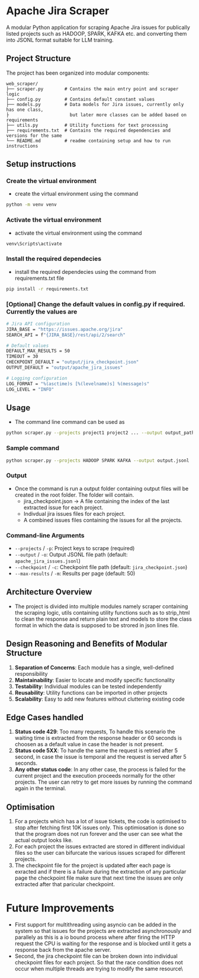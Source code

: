 # Apache Jira Scraper

A modular Python application for scraping Apache Jira issues for publically listed projects such as HADOOP, SPARK, KAFKA etc. and converting them into JSONL format suitable for LLM training.

## Project Structure

The project has been organized into modular components:

```
web_scraper/
├── scraper.py        # Contains the main entry point and scraper logic
├── config.py         # Contains default constant values
├── models.py         # Data models for Jira issues, currently only has one class,
├                       but later more classes can be added based on requirements
├── utils.py          # Utility functions for text processing
├── requirements.txt  # Contains the required dependencies and versions for the same
└── README.md         # readme containing setup and how to run instructions
```

## Setup instructions

### Create the virtual environment
- create the virtual environment using the command 
```bash
python -m venv venv
```

### Activate the virtual environment
- activate the virtual environment using the command 
```bash
venv\Scripts\activate
```

### Install the required dependecies
- install the required dependecies using the command from requirements.txt file
```bash
pip install -r requirements.txt
```

### [Optional] Change the default values in config.py if required. Currently the values are
```bash
# Jira API configuration
JIRA_BASE = "https://issues.apache.org/jira"
SEARCH_API = f"{JIRA_BASE}/rest/api/2/search"

# Default values
DEFAULT_MAX_RESULTS = 50
TIMEOUT = 30
CHECKPOINT_DEFAULT = "output/jira_checkpoint.json"
OUTPUT_DEFAULT = "output/apache_jira_issues"

# Logging configuration
LOG_FORMAT = "%(asctime)s [%(levelname)s] %(message)s"
LOG_LEVEL = "INFO"
```


## Usage

- The command line command can be used as
```bash
python scraper.py --projects project1 project2 ... --output output_path
```

### Sample command

```bash
python scraper.py --projects HADOOP SPARK KAFKA --output output.jsonl
```

### Output
- Once the command is run a output folder containing output files will be created in the root folder. The folder will contain.
   - jira_checkpoint.json -> A file containing the index of the last extracted issue for each project.
   - Indivdual jira issues files for each project.
   - A combined issues files containing the issues for all the projects.

### Command-line Arguments

- `--projects` / `-p`: Project keys to scrape (required)
- `--output` / `-o`: Output JSONL file path (default: `apache_jira_issues.jsonl`)
- `--checkpoint` / `-c`: Checkpoint file path (default: `jira_checkpoint.json`)
- `--max-results` / `-m`: Results per page (default: 50)

## Architecture Overview

- The project is divided into multiple modules namely scraper containing the scraping logic, utils containing utility functions such as to strip_html to clean the response and return plain text and models to store the class format in which the data is supposed to be strored in json lines file.

## Design Reasoning and Benefits of Modular Structure

1. **Separation of Concerns**: Each module has a single, well-defined responsibility
2. **Maintainability**: Easier to locate and modify specific functionality
3. **Testability**: Individual modules can be tested independently
4. **Reusability**: Utility functions can be imported in other projects
5. **Scalability**: Easy to add new features without cluttering existing code

## Edge Cases handled

1. **Status code 429**: Too many requests, To handle this scenario the waiting time is extracted from the response header or 60 seconds is choosen as a default value in case the header is not present.
2. **Status code 5XX**: To handle the same the request is retried after 5 second, in case the issue is temporal and the request is served after 5 seconds.
3. **Any other status code**: In any other case, the process is failed for the current project and the execution proceeds normally for the other projects. The user can retry to get more issues by running the command again in the terminal.

## Optimisation
1. For a projects which has a lot of issue tickets, the code is optimised to stop after fetching first 10K issues only. This optimiosation is done so that the program does not run forever and the user can see what the actual output looks like.
2. For each project the issues extracted are stored in different individual files so the user can bifurcate the various issues scraped for different projects.
3. The checkpoint file for the project is updated after each page is exracted and if there is a failure during the extraction of any particular page the checkpoint file make sure that next time the issues are only extracted after that paricular checkpoint.

# Future Improvements
- First support for multithreading using asyncio can be added in the system so that issues for the projects are extracted asynchronously and parallely as this is a io bound process where after firing the HTTP request the CPU is waiting for the response and is blocked until it gets a response back from the apache server.
- Second, the jira checkpoint file can be broken down into individual checkpoint files for each project. So that the race condition does not occur when multiple threads are trying to modify the same resource\
